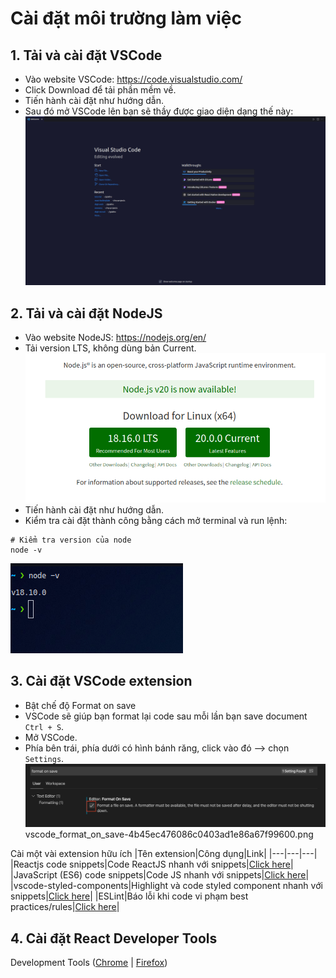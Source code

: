 # Cài đặt môi trường làm việc

## 1. Tải và cài đặt VSCode
- Vào website VSCode: https://code.visualstudio.com/
- Click Download để tải phần mềm về.
- Tiến hành cài đặt như hướng dẫn.
- Sau đó mở VSCode lên bạn sẽ thầy được giao diện dạng thế này:
![](./images/vs-code.png)

## 2. Tải và cài đặt NodeJS
- Vào website NodeJS: https://nodejs.org/en/
- Tải version LTS, không dùng bản Current.
![](images/nodejs-download.png)
- Tiến hành cài đặt như hướng dẫn.
- Kiểm tra cài đặt thành công bằng cách mở terminal và run lệnh:
```shell
# Kiểm tra version của node
node -v
```
![](images/node-ver.png)

## 3. Cài đặt VSCode extension
- Bật chế độ Format on save
- VSCode sẽ giúp bạn format lại code sau mỗi lần bạn save document` Ctrl + S`.
- Mở VSCode.
- Phía bên trái, phía dưới có hình bánh răng, click vào đó --> chọn `Settings`.
![](images/format-on-save.png)
vscode_format_on_save-4b45ec476086c0403ad1e86a67f99600.png

Cài một vài extension hữu ích
|Tên extension|Công dụng|Link|
|---|---|---|
|Reactjs code snippets|Code ReactJS nhanh với snippets|[Click here](https://marketplace.visualstudio.com/items?itemName=xabikos.ReactSnippets)|
|JavaScript (ES6) code snippets|Code JS nhanh với snippets|[Click here](https://marketplace.visualstudio.com/items?itemName=xabikos.JavaScriptSnippets)|
|vscode-styled-components|Highlight và code styled component nhanh với snippets|[Click here](https://marketplace.visualstudio.com/items?itemName=styled-components.vscode-styled-components)|
|ESLint|Báo lỗi khi code vi phạm best practices/rules|[Click here](https://marketplace.visualstudio.com/items?itemName=dbaeumer.vscode-eslint)|

## 4. Cài đặt React Developer Tools
Development Tools ([Chrome](https://chrome.google.com/webstore/detail/react-developer-tools/fmkadmapgofadopljbjfkapdkoienihi?hl=en) | [Firefox](https://addons.mozilla.org/en-US/firefox/addon/react-devtools/))

